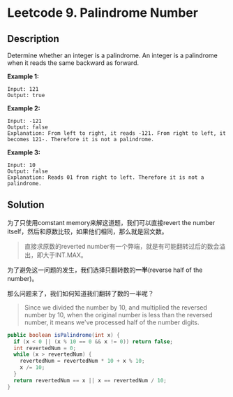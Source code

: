 # Leetcode 9. Palindrome Number

## Description 

Determine whether an integer is a palindrome. An integer is a palindrome when it reads the same backward as forward.

**Example 1:**

```
Input: 121
Output: true
```

**Example 2:**

```
Input: -121
Output: false
Explanation: From left to right, it reads -121. From right to left, it becomes 121-. Therefore it is not a palindrome.
```

**Example 3:**

```
Input: 10
Output: false
Explanation: Reads 01 from right to left. Therefore it is not a palindrome.
```

## Solution

为了只使用comstant memory来解这道题，我们可以直接revert the number itself，然后和原数比较，如果他们相同，那么就是回文数。

> 直接求原数的reverted number有一个弊端，就是有可能翻转过后的数会溢出，即大于INT.MAX。

为了避免这一问题的发生，我们选择只翻转数的**一半**(reverse half of the number)。

那么问题来了，我们如何知道我们翻转了数的一半呢？

> Since we divided the number by 10, and multiplied the reversed number by 10, when the original number is less than the reversed number, it means we've processed half of the number digits.

```java
public boolean isPalindrome(int x) {
  if (x < 0 || (x % 10 == 0 && x != 0)) return false;
  int revertedNum = 0;
  while (x > revertedNum) {
    revertedNum = revertedNum * 10 + x % 10;
    x /= 10;
  }
  return revertedNum == x || x == revertedNum / 10;
}
```

